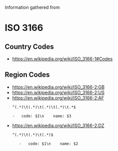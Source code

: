 Information gathered from

# ISO 3166

## Country Codes
-   https://en.wikipedia.org/wiki/ISO_3166-1#Codes

## Region Codes
-   https://en.wikipedia.org/wiki/ISO_3166-2:GB
-   https://en.wikipedia.org/wiki/ISO_3166-2:US
-   https://en.wikipedia.org/wiki/ISO_3166-2:AF
    ```
    ^(.*)\t(.*)\t(.*)\t(.*)\t.*$
    ```
    ```
    -   code: $1\n    name: $3
    ```
-   https://en.wikipedia.org/wiki/ISO_3166-2:DZ
    ```
    ^(.*)\t(.*)\t(.*)$
    ```
    ```
       -   code: $1\n    name: $2
    ```
